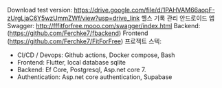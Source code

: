 Download test version:
https://drive.google.com/file/d/1PAHVAM66aopF-zUrgLjaC6Y5wzUmmZWf/view?usp=drive_link
헬스 기록 관리 안드로이드 앱 
Swagger: http://fffitforfree.mooo.com/swagger/index.html
Backend: (https://github.com/Ferchke7/fbackend) 
Frontend (https://github.com/Ferchke7/FitForFree)
프로젝트 스텍:
-	CI/CD / Devops: Github actions, Docker compose, Bash
-	Frontend: Flutter, local database sqlite
-	Backend: Ef Core, Postgresql, Asp.net core 7.
-	Authentication: Asp.net core authentication, Supabase
